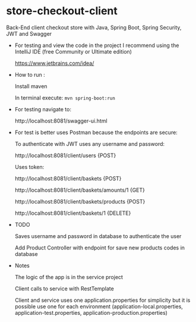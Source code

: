 # store-checkout-client

Back-End client checkout store with Java, Spring Boot, Spring Security, JWT and Swagger 

* For testing and view the code in the project I recommend using the IntelliJ IDE (free Community or Ultimate edition)
     
     https://www.jetbrains.com/idea/
     
 * How to run : 
      
      Install maven
      
      In terminal execute: `mvn spring-boot:run`      

* For testing navigate to:

     http://localhost:8081/swagger-ui.html
    
* For test is better uses Postman because the endpoints are secure:

     To authenticate with JWT uses any username and password:
     
     http://localhost:8081/client/users {POST}
     
     Uses token:
     
     http://localhost:8081/client/baskets {POST}
     
     http://localhost:8081/client/baskets/amounts/1 {GET}
     
     http://localhost:8081/client/baskets/products {POST}
     
     http://localhost:8081/client/baskets/1 {DELETE}
     
 * TODO
    
    Saves username and password in database to authenticate the user
    
    Add Product Controller with endpoint for save new products codes in database
    
  * Notes
    
    The logic of the app is in the service project
    
    Client calls to service with RestTemplate
    
    Client and service uses one application.properties for simplicity but it is possible use one for each environment (application-local.properties, application-test.properties, application-production.properties)
     
     

